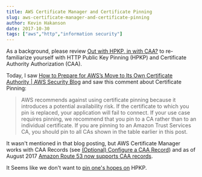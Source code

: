 ```yaml
---
title: AWS Certificate Manager and Certificate Pinning
slug: aws-certificate-manager-and-certificate-pinning
author: Kevin Hakanson
date: 2017-10-30
tags: ["aws","http","information security"]
---
```

As a background, please review [Out with HPKP, in with CAA?](../2017-08-30-out-with-hpkp-in-with-caa) to re-familiarize yourself with HTTP Public Key Pinning (HPKP) and Certificate Authority Authorization (CAA).

Today, I saw [How to Prepare for AWS’s Move to Its Own Certificate Authority | AWS Security Blog](https://aws.amazon.com/blogs/security/how-to-prepare-for-aws-move-to-its-own-certificate-authority/) and saw this comment about Certificate Pinning:

> AWS recommends against using certificate pinning because it introduces a potential availability risk. If the certificate to which you pin is replaced, your application will fail to connect. If your use case requires pinning, we recommend that you pin to a CA rather than to an individual certificate. If you are pinning to an Amazon Trust Services CA, you should pin to all CAs shown in the table earlier in this post.

It wasn't mentioned in that blog posting, but AWS Certificate Manager works with CAA Records (see [(Optional) Configure a CAA Record](http://docs.aws.amazon.com/acm/latest/userguide/setup-caa.html)) and as of August 2017 [Amazon Route 53 now supports CAA records](https://aws.amazon.com/about-aws/whats-new/2017/08/amazon-route-53-now-supports-caa-records/).

It Seems like we don't want to [pin one's hopes on](http://www.dictionary.com/browse/pin-one-s-hopes-on) HPKP.

